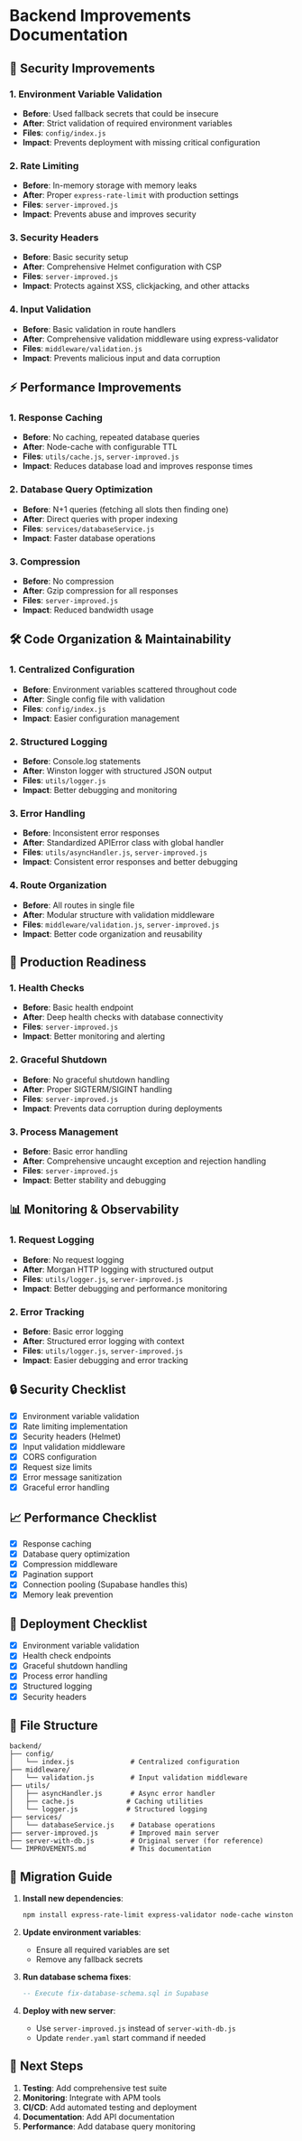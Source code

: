 # Backend Improvements Documentation

## 🚀 **Security Improvements**

### 1. **Environment Variable Validation**
- **Before**: Used fallback secrets that could be insecure
- **After**: Strict validation of required environment variables
- **Files**: `config/index.js`
- **Impact**: Prevents deployment with missing critical configuration

### 2. **Rate Limiting**
- **Before**: In-memory storage with memory leaks
- **After**: Proper `express-rate-limit` with production settings
- **Files**: `server-improved.js`
- **Impact**: Prevents abuse and improves security

### 3. **Security Headers**
- **Before**: Basic security setup
- **After**: Comprehensive Helmet configuration with CSP
- **Files**: `server-improved.js`
- **Impact**: Protects against XSS, clickjacking, and other attacks

### 4. **Input Validation**
- **Before**: Basic validation in route handlers
- **After**: Comprehensive validation middleware using express-validator
- **Files**: `middleware/validation.js`
- **Impact**: Prevents malicious input and data corruption

## ⚡ **Performance Improvements**

### 1. **Response Caching**
- **Before**: No caching, repeated database queries
- **After**: Node-cache with configurable TTL
- **Files**: `utils/cache.js`, `server-improved.js`
- **Impact**: Reduces database load and improves response times

### 2. **Database Query Optimization**
- **Before**: N+1 queries (fetching all slots then finding one)
- **After**: Direct queries with proper indexing
- **Files**: `services/databaseService.js`
- **Impact**: Faster database operations

### 3. **Compression**
- **Before**: No compression
- **After**: Gzip compression for all responses
- **Files**: `server-improved.js`
- **Impact**: Reduced bandwidth usage

## 🛠️ **Code Organization & Maintainability**

### 1. **Centralized Configuration**
- **Before**: Environment variables scattered throughout code
- **After**: Single config file with validation
- **Files**: `config/index.js`
- **Impact**: Easier configuration management

### 2. **Structured Logging**
- **Before**: Console.log statements
- **After**: Winston logger with structured JSON output
- **Files**: `utils/logger.js`
- **Impact**: Better debugging and monitoring

### 3. **Error Handling**
- **Before**: Inconsistent error responses
- **After**: Standardized APIError class with global handler
- **Files**: `utils/asyncHandler.js`, `server-improved.js`
- **Impact**: Consistent error responses and better debugging

### 4. **Route Organization**
- **Before**: All routes in single file
- **After**: Modular structure with validation middleware
- **Files**: `middleware/validation.js`, `server-improved.js`
- **Impact**: Better code organization and reusability

## 🔧 **Production Readiness**

### 1. **Health Checks**
- **Before**: Basic health endpoint
- **After**: Deep health checks with database connectivity
- **Files**: `server-improved.js`
- **Impact**: Better monitoring and alerting

### 2. **Graceful Shutdown**
- **Before**: No graceful shutdown handling
- **After**: Proper SIGTERM/SIGINT handling
- **Files**: `server-improved.js`
- **Impact**: Prevents data corruption during deployments

### 3. **Process Management**
- **Before**: Basic error handling
- **After**: Comprehensive uncaught exception and rejection handling
- **Files**: `server-improved.js`
- **Impact**: Better stability and debugging

## 📊 **Monitoring & Observability**

### 1. **Request Logging**
- **Before**: No request logging
- **After**: Morgan HTTP logging with structured output
- **Files**: `utils/logger.js`, `server-improved.js`
- **Impact**: Better debugging and performance monitoring

### 2. **Error Tracking**
- **Before**: Basic error logging
- **After**: Structured error logging with context
- **Files**: `utils/logger.js`, `server-improved.js`
- **Impact**: Easier debugging and error tracking

## 🔒 **Security Checklist**

- [x] Environment variable validation
- [x] Rate limiting implementation
- [x] Security headers (Helmet)
- [x] Input validation middleware
- [x] CORS configuration
- [x] Request size limits
- [x] Error message sanitization
- [x] Graceful error handling

## 📈 **Performance Checklist**

- [x] Response caching
- [x] Database query optimization
- [x] Compression middleware
- [x] Pagination support
- [x] Connection pooling (Supabase handles this)
- [x] Memory leak prevention

## 🚀 **Deployment Checklist**

- [x] Environment variable validation
- [x] Health check endpoints
- [x] Graceful shutdown handling
- [x] Process error handling
- [x] Structured logging
- [x] Security headers

## 📁 **File Structure**

```
backend/
├── config/
│   └── index.js              # Centralized configuration
├── middleware/
│   └── validation.js         # Input validation middleware
├── utils/
│   ├── asyncHandler.js       # Async error handler
│   ├── cache.js             # Caching utilities
│   └── logger.js            # Structured logging
├── services/
│   └── databaseService.js    # Database operations
├── server-improved.js        # Improved main server
├── server-with-db.js         # Original server (for reference)
└── IMPROVEMENTS.md           # This documentation
```

## 🔄 **Migration Guide**

1. **Install new dependencies**:
   ```bash
   npm install express-rate-limit express-validator node-cache winston
   ```

2. **Update environment variables**:
   - Ensure all required variables are set
   - Remove any fallback secrets

3. **Run database schema fixes**:
   ```sql
   -- Execute fix-database-schema.sql in Supabase
   ```

4. **Deploy with new server**:
   - Use `server-improved.js` instead of `server-with-db.js`
   - Update `render.yaml` start command if needed

## 🎯 **Next Steps**

1. **Testing**: Add comprehensive test suite
2. **Monitoring**: Integrate with APM tools
3. **CI/CD**: Add automated testing and deployment
4. **Documentation**: Add API documentation
5. **Performance**: Add database query monitoring
